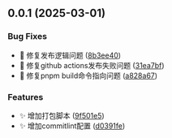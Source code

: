 ## 0.0.1 (2025-03-01)


### Bug Fixes

* :bug: 修复发布逻辑问题 ([8b3ee40](https://github.com/MuyianKing/hooks/commit/8b3ee40820211475ba5add6fc0f83573688f8f50))
* :bug: 修复github actions发布失败问题 ([31ea7bf](https://github.com/MuyianKing/hooks/commit/31ea7bf9f76b62dc7ce41dab1945260f46e4d20d))
* :bug: 修复pnpm build命令指向问题 ([a828a67](https://github.com/MuyianKing/hooks/commit/a828a679191a065ec8b1773a94e3d9baef91f61d))


### Features

* :sparkles: 增加打包脚本 ([9f501e5](https://github.com/MuyianKing/hooks/commit/9f501e5a022ed363ed1e45feaceb1aa060b39903))
* :sparkles: 增加commitlint配置 ([d0391fe](https://github.com/MuyianKing/hooks/commit/d0391feced972a0e1abaac3c1a422642a95f5826))



